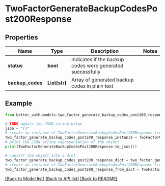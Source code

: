 # TwoFactorGenerateBackupCodesPost200Response


## Properties

Name | Type | Description | Notes
------------ | ------------- | ------------- | -------------
**status** | **bool** | Indicates if the backup codes were generated successfully | 
**backup_codes** | **List[str]** | Array of generated backup codes in plain text | 

## Example

```python
from better_auth.models.two_factor_generate_backup_codes_post200_response import TwoFactorGenerateBackupCodesPost200Response

# TODO update the JSON string below
json = "{}"
# create an instance of TwoFactorGenerateBackupCodesPost200Response from a JSON string
two_factor_generate_backup_codes_post200_response_instance = TwoFactorGenerateBackupCodesPost200Response.from_json(json)
# print the JSON string representation of the object
print(TwoFactorGenerateBackupCodesPost200Response.to_json())

# convert the object into a dict
two_factor_generate_backup_codes_post200_response_dict = two_factor_generate_backup_codes_post200_response_instance.to_dict()
# create an instance of TwoFactorGenerateBackupCodesPost200Response from a dict
two_factor_generate_backup_codes_post200_response_from_dict = TwoFactorGenerateBackupCodesPost200Response.from_dict(two_factor_generate_backup_codes_post200_response_dict)
```
[[Back to Model list]](../README.md#documentation-for-models) [[Back to API list]](../README.md#documentation-for-api-endpoints) [[Back to README]](../README.md)


